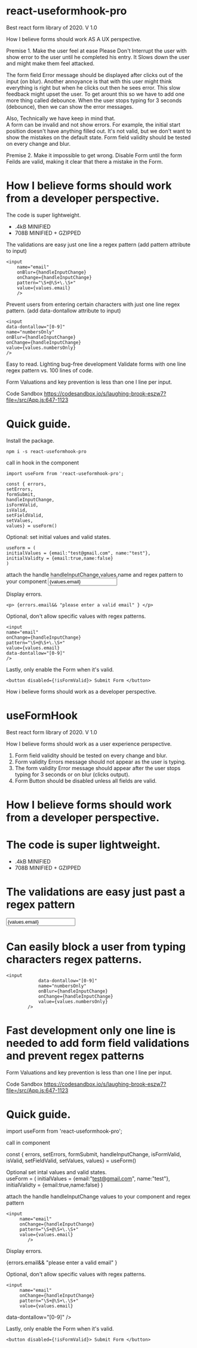


# react-useformhook-pro
Best react form library of 2020. V 1.0 

How I believe forms should work AS A UX perspective.  

Premise 1. Make the user feel at ease 
Please Don't Interrupt the user with show error to the user until he completed his entry. It Slows down the user and might make them feel attacked.  

The form field Error message should be displayed after clicks out of the input (on blur).
Another annoyance is that with this user might think everything is right but when he clicks out then he sees error. This slow feedback might upset the user. To get arount this  so we have to add one more thing called debounce.  When the user stops typing for 3 seconds (debounce), then we can show the error messages.  
 
Also, Technically  we have keep in mind that.  
A form can be invalid and not show errors. For example, the initial start position doesn't have anything filled out. It's not valid, but we don't want to show the mistakes on the default state. Form field validity should be tested on every change and blur.

Premise 2. Make it impossible to get wrong.
Disable Form until the form Feilds are valid, making it clear that there a mistake in the Form. 



# How I believe forms should work from a developer perspective. 

 The code is super lightweight. 

- .4kB MINIFIED 
- 708B MINIFIED + GZIPPED

The validations are easy just one line a regex pattern (add pattern attribute to input)

    <input
    	name="email"
    	onBlur={handleInputChange}
    	onChange={handleInputChange}
    	pattern="\S+@\S+\.\S+"
    	value={values.email}
    	/>

Prevent users from entering certain characters with just one line regex pattern. (add data-dontallow attribute to input)

    <input
    data-dontallow="[0-9]"
    name="numbersOnly"
    onBlur={handleInputChange}
    onChange={handleInputChange}
    value={values.numbersOnly}
    />

 Easy to read. Lighting bug-free development
 Validate forms with one line regex pattern vs. 100 lines of code.

Form Valuations and key prevention is less than one l line per input. 

Code Sandbox 
https://codesandbox.io/s/laughing-brook-eszw7?file=/src/App.js:647-1123

# Quick guide. 
Install the package.

    npm i -s react-useformhook-pro 
    


call in hook in the component

	import useForm from 'react-useformhook-pro';

	const { errors,
	setErrors,
	formSubmit,
	handleInputChange,
	isFormValid,
	isValid,
	setFieldValid,
	setValues,
	values} = useForm()

Optional: set initial values and valid states.  

	useForm = (
	initialValues = {email:"test@gmail.com", name:"test"},
	initialValidty = {email:true,name:false}
	)

attach the handle handleInputChange,values,name and regex pattern to your component
	<input
	name="email"
	onChange={handleInputChange}
	pattern="\S+@\S+\.\S+"
	value={values.email}
	/>

Display errors.

	<p> {errors.email&& "please enter a valid email" } </p>

Optional, don't allow specific values with regex patterns. 

	<input
	name="email"
	onChange={handleInputChange}
	pattern="\S+@\S+\.\S+"
	value={values.email}
	data-dontallow="[0-9]"
	/>


Lastly, only enable the Form when it's valid. 

	<button disabled={!isFormValid}> Submit Form </button>





How i believe forms should work as a developer perspective.

# useFormHook
Best react form library of 2020. V 1.0 

How I believe forms should work as a user experience perspective. 

1. Form field validity should be tested on every change and blur.
2. Form validity Errors message should not appear as the user is typing. 
3. The form validity Error message should appear after the user stops typing for 3 seconds or on blur (clicks output).
4. Form Button should be disabled unless all fields are valid.

# How I believe forms should work from a developer perspective. 


# The code is super lightweight. 

 - .4kB MINIFIED 
 - 708B MINIFIED + GZIPPED

# The validations are easy just past a regex pattern
   <input
         name="email"
         onBlur={handleInputChange}
         onChange={handleInputChange}
         pattern="\S+@\S+\.\S+"
         value={values.email}
      />

# Can easily block a user from typing characters regex patterns.
    <input
                data-dontallow="[0-9]"
                name="numbersOnly"
                onBlur={handleInputChange}
                onChange={handleInputChange}
                value={values.numbersOnly}
            />

# Fast development only one line is needed to add form field validations and prevent regex patterns
Form Valuations and key prevention is less than one l line per input. 

Code Sandbox 
https://codesandbox.io/s/laughing-brook-eszw7?file=/src/App.js:647-1123

# Quick guide. 

import useForm from 'react-useformhook-pro';

call in component

const { errors,
	 setErrors,
	 formSubmit,
	 handleInputChange,
	 isFormValid,
	 isValid,
	 setFieldValid,
	 setValues,
	 values} = useForm()

Optional set intal values and valid states.  
 useForm = (
	 initialValues = {email:"test@gmail.com", name:"test"},
	 initialValidty = {email:true,name:false}
	)

attach the handle handleInputChange  values to your component and regex pattern 

    <input
         name="email"
         onChange={handleInputChange}
         pattern="\S+@\S+\.\S+"
         value={values.email}
            />

Display errors.
 <p> {errors.email&& "please enter a valid email" } </p>

Optional, don't allow specific values with regex patterns. 

    <input
         name="email"
         onChange={handleInputChange}
         pattern="\S+@\S+\.\S+"
         value={values.email}
 data-dontallow="[0-9]"
            />
	    
	    
Lastly, only enable the Form when it's valid. 

    <button disabled={!isFormValid}> Submit Form </button>

